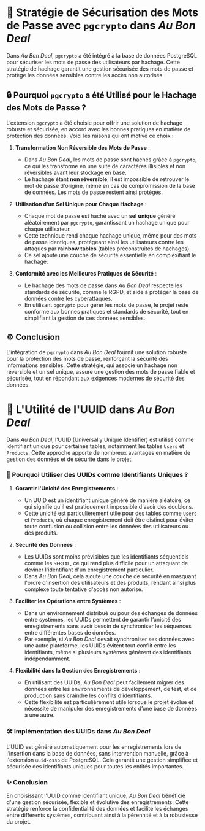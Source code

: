# 📘 Stratégie de Sécurisation des Mots de Passe avec `pgcrypto` dans *Au Bon Deal*

Dans *Au Bon Deal*, `pgcrypto` a été intégré à la base de données PostgreSQL pour sécuriser les mots de passe des utilisateurs par hachage. Cette stratégie de hachage garantit une gestion sécurisée des mots de passe et protège les données sensibles contre les accès non autorisés.

## 🔒 Pourquoi `pgcrypto` a été Utilisé pour le Hachage des Mots de Passe ?

L’extension `pgcrypto` a été choisie pour offrir une solution de hachage robuste et sécurisée, en accord avec les bonnes pratiques en matière de protection des données. Voici les raisons qui ont motivé ce choix :

1. **Transformation Non Réversible des Mots de Passe** :
   - Dans *Au Bon Deal*, les mots de passe sont hachés grâce à `pgcrypto`, ce qui les transforme en une suite de caractères illisibles et non réversibles avant leur stockage en base.
   - Le hachage étant **non réversible**, il est impossible de retrouver le mot de passe d'origine, même en cas de compromission de la base de données. Les mots de passe restent ainsi protégés.

2. **Utilisation d’un Sel Unique pour Chaque Hachage** :
   - Chaque mot de passe est haché avec un **sel unique** généré aléatoirement par `pgcrypto`, garantissant un hachage unique pour chaque utilisateur.
   - Cette technique rend chaque hachage unique, même pour des mots de passe identiques, protégeant ainsi les utilisateurs contre les attaques par **rainbow tables** (tables préconstruites de hachages).
   - Ce sel ajoute une couche de sécurité essentielle en complexifiant le hachage.

3. **Conformité avec les Meilleures Pratiques de Sécurité** :
   - Le hachage des mots de passe dans *Au Bon Deal* respecte les standards de sécurité, comme le RGPD, et aide à protéger la base de données contre les cyberattaques.
   - En utilisant `pgcrypto` pour gérer les mots de passe, le projet reste conforme aux bonnes pratiques et standards de sécurité, tout en simplifiant la gestion de ces données sensibles.

## ⚙️ Conclusion

L’intégration de `pgcrypto` dans *Au Bon Deal* fournit une solution robuste pour la protection des mots de passe, renforçant la sécurité des informations sensibles. Cette stratégie, qui associe un hachage non réversible et un sel unique, assure une gestion des mots de passe fiable et sécurisée, tout en répondant aux exigences modernes de sécurité des données.

# 📌 L'Utilité de l'UUID dans *Au Bon Deal*

Dans *Au Bon Deal*, l’UUID (Universally Unique Identifier) est utilisé comme identifiant unique pour certaines tables, notamment les tables `Users` et `Products`. Cette approche apporte de nombreux avantages en matière de gestion des données et de sécurité dans le projet.

### 🔑 Pourquoi Utiliser des UUIDs comme Identifiants Uniques ?

1. **Garantir l'Unicité des Enregistrements** :
   - Un UUID est un identifiant unique généré de manière aléatoire, ce qui signifie qu'il est pratiquement impossible d'avoir des doublons.
   - Cette unicité est particulièrement utile pour des tables comme `Users` et `Products`, où chaque enregistrement doit être distinct pour éviter toute confusion ou collision entre les données des utilisateurs ou des produits.

2. **Sécurité des Données** :
   - Les UUIDs sont moins prévisibles que les identifiants séquentiels comme les `SERIAL`, ce qui rend plus difficile pour un attaquant de deviner l'identifiant d'un enregistrement particulier.
   - Dans *Au Bon Deal*, cela ajoute une couche de sécurité en masquant l'ordre d'insertion des utilisateurs et des produits, rendant ainsi plus complexe toute tentative d'accès non autorisé.

3. **Faciliter les Opérations entre Systèmes** :
   - Dans un environnement distribué ou pour des échanges de données entre systèmes, les UUIDs permettent de garantir l’unicité des enregistrements sans avoir besoin de synchroniser les séquences entre différentes bases de données.
   - Par exemple, si *Au Bon Deal* devait synchroniser ses données avec une autre plateforme, les UUIDs évitent tout conflit entre les identifiants, même si plusieurs systèmes génèrent des identifiants indépendamment.

4. **Flexibilité dans la Gestion des Enregistrements** :
   - En utilisant des UUIDs, *Au Bon Deal* peut facilement migrer des données entre les environnements de développement, de test, et de production sans craindre les conflits d’identifiants.
   - Cette flexibilité est particulièrement utile lorsque le projet évolue et nécessite de manipuler des enregistrements d’une base de données à une autre.

### 🛠 Implémentation des UUIDs dans *Au Bon Deal*

L’UUID est généré automatiquement pour les enregistrements lors de l’insertion dans la base de données, sans intervention manuelle, grâce à l'extension `uuid-ossp` de PostgreSQL. Cela garantit une gestion simplifiée et sécurisée des identifiants uniques pour toutes les entités importantes.

### ✨ Conclusion

En choisissant l'UUID comme identifiant unique, *Au Bon Deal* bénéficie d'une gestion sécurisée, flexible et évolutive des enregistrements. Cette stratégie renforce la confidentialité des données et facilite les échanges entre différents systèmes, contribuant ainsi à la pérennité et à la robustesse du projet.
